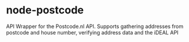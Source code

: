 # node-postcode
API Wrapper for the Postcode.nl API. Supports gathering addresses from postcode and house number, verifying address data and the iDEAL API
